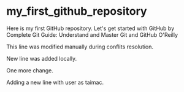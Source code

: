 # my_first_github_repository
Here is my first GitHub repository. Let's get started with GitHub by Complete Git Guide: Understand and Master Git and GitHub O'Reilly

This line was modified manually during conflits resolution.

New line was added locally.

One more change.

Adding a new line with user as taimac.